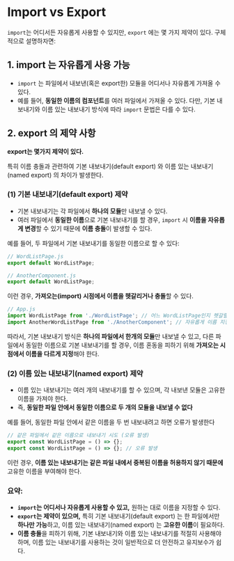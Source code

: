 Import vs Export
===
`import`는 어디서든 자유롭게 사용할 수 있지만, `export` 에는 몇 가지 제약이 있다. 구체적으로 설명하자면:

## 1. import 는 자유롭게 사용 가능
- `import` 는 파일에서 내보낸(혹은 export한) 모듈을 어디서나 자유롭게 가져올 수 있다.
- 예를 들어, **동일한 이름의 컴포넌트**를 여러 파일에서 가져올 수 있다. 다만, 기본 내보내기와 이름 있는 내보내기 방식에 따라 `import` 문법은 다를 수 있다.

## 2. export 의 제약 사항
**export는 몇가지 제약이 있다.** 

특히 이름 충돌과 관련하여 기본 내보내기(default export) 와 이름 있는 내보내기(named export) 의 차이가 발생한다.

### (1) 기본 내보내기(default export) 제약
- 기본 내보내기는 각 파일에서 **하나의 모듈**만 내보낼 수 있다.
- 여러 파일에서 **동일한 이름**으로 기본 내보내기를 할 경우, `import` 시 **이름을 자유롭게 변경**할 수 있기 때문에 **이름 충돌**이 발생할 수 있다.

예를 들어, 두 파일에서 기본 내보내기를 동일한 이름으로 할 수 있다:
```js
// WordListPage.js
export default WordListPage;

// AnotherComponent.js
export default WordListPage;
```
이런 경우, **가져오는(import) 시점에서 이름을 헷갈리거나 충돌**할 수 있다.

```js
// App.js
import WordListPage from './WordListPage'; // 어느 WordListPage인지 헷갈릴 수 있음
import AnotherWordListPage from './AnotherComponent'; // 자유롭게 이름 지정 가능
```
따라서, 기본 내보내기 방식은 **하나의 파일에서 한개의 모듈**만 내보낼 수 있고, 다른 파일에서 동일한 이름으로 기본 내보내기를 할 경우, 이름 혼동을 피하기 위해 **가져오는 시점에서 이름을 다르게 지정**해야 한다.

### (2) 이름 있는 내보내기(named export) 제약
- 이름 있는 내보내기는 여러 개의 내보내기를 할 수 있으며, 각 내보낸 모듈은 고유한 이름을 가져야 한다.
- 즉, **동일한 파일 안에서 동일한 이름으로 두 개의 모듈을 내보낼 수 없다**

예를 들어, 동일한 파일 안에서 같은 이름을 두 번 내보내려고 하면 오류가 발생한다
```js
// 같은 파일에서 같은 이름으로 내보내기 시도 (오류 발생)
export const WordListPage = () => {};
export const WordListPage = () => {}; // 오류 발생
```
이런 경우, **이름 있는 내보내기는 같은 파일 내에서 중복된 이름을 허용하지 않기 때문에**고유한 이름을 부여해야 한다.

### 요약:
- **`import`는 어디서나 자유롭게 사용할 수 있고,** 원하는 대로 이름을 지정할 수 있다.
- **`export`는 제약이 있으며,** 특히 기본 내보내기(default export) 는 한 파일에서만 **하나만 가능**하고, 이름  있는 내보내기(named export) 는 **고유한 이름**이 필요하다.
- **이름 충돌**을 피하기 위해, 기본 내보내기와 이름 있는 내보내기를 적절히 사용해야 하며, 이름 있는 내보내기를 사용하는 것이 일반적으로 더 안전하고 유지보수가 쉽다.